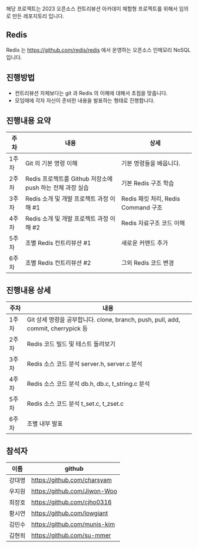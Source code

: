  해당 프로젝트는 2023 오픈소스 컨트리뷰션 아카데미 체험형 프로젝트를 위해서 임의로 만든 레포지토리 입니다.

Redis
-----

 Redis 는 https://github.com/redis/redis 에서 운영하는 오픈소스 인메모리 NoSQL 입니다.


진행방법
-------

 * 컨트리뷰션 자체보다는 git 과 Redis 의 이해에 대해서 초점을 맞춥니다. 
 * 모임때에 각자 자신이 준비한 내용을 발표하는 형태로 진행합니다.

진행내용 요약
------------

|주차|내용|상세|
|------|---|---|
|1주차|Git 의 기본 명령 이해|기본 명령들을 배웁니다.|
|2주차|Redis 프로젝트를 Github 저장소에 push 하는 전체 과정 실습|기본 Redis 구조 학습|
|3주차|Redis 소개 및 개발 프로젝트 과정 이해 #1|Redis 패킷 처리, Redis Command 구조|
|4주차|Redis 소개 및 개발 프로젝트 과정 이해 #2|Redis 자료구조 코드 이해|
|5주차|조별 Redis 컨트리뷰션 #1|새로운 커맨드 추가|
|6주차|조별 Redis 컨트리뷰션 #2|그외 Redis 코드 변경|

진행내용 상세
------------

|주차|내용|
|------|---|
|1주차|Git 상세 명령을 공부합니다. clone, branch, push, pull, add, commit, cherrypick 등|
|2주차|Redis 코드 빌드 및 테스트 돌려보기|
|3주차|Redis 소스 코드 분석 server.h, server.c 분석|
|4주차|Redis 소스 코드 분석 db.h, db.c, t_string.c 분석|
|5주차|Redis 소스 코드 분석 t_set.c, t_zset.c|
|6주차|조별 내부 발표|

참석자
------

|이름|github|
|------|---|
|강대명|https://github.com/charsyam|
|우지원|https://github.com/Jiwon-Woo|
|최장호|https://github.com/cjho0316|
|황시연|https://github.com/lowgiant|
|김민수|https://github.com/munis-kim|
|김현희|https://github.com/su-mmer|
